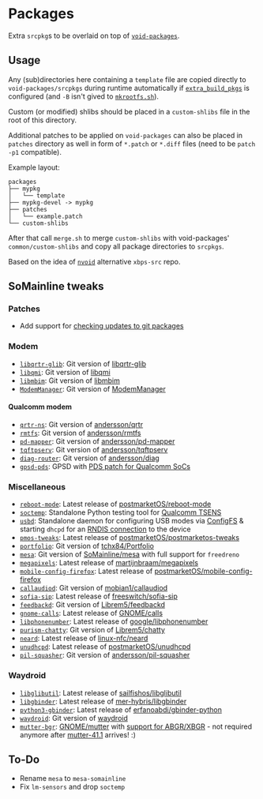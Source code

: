 # Packages
Extra `srcpkg`s to be overlaid on top of [`void-packages`](https://github.com/void-linux/void-packages).

## Usage
Any (sub)directories here containing a `template` file are copied directly to `void-packages/srcpkgs` during runtime automatically if [`extra_build_pkgs`](../config.sh) is configured (and `-B` isn't gived to [`mkrootfs.sh`](../mkrootfs.sh)).

Custom (or modified) shlibs should be placed in a `custom-shlibs` file in the root of this directory.

Additional patches to be applied on `void-packages` can also be placed in `patches` directory as well in form of `*.patch` or `*.diff` files (need to be `patch -p1` compatible).

Example layout:
```
packages
├── mypkg
│   └── template
├── mypkg-devel -> mypkg
├── patches
│   └── example.patch
└── custom-shlibs
```

After that call `merge.sh` to merge `custom-shlibs` with void-packages' `common/custom-shlibs` and copy all package directories to `srcpkgs`.

Based on the idea of [`nvoid`](https://github.com/not-void/nvoid) alternative `xbps-src` repo.

## SoMainline tweaks
### Patches
* Add support for [checking updates to git packages](patches/0001-update-check-add-support-for-git-packages.patch)
### Modem
* [`libqrtr-glib`](modem/libqrtr-glib): Git version of [libqrtr-glib](https://gitlab.freedesktop.org/mobile-broadband/libqrtr-glib)
* [`libqmi`](modem/libqmi): Git version of [libqmi](https://gitlab.freedesktop.org/mobile-broadband/libqmi)
* [`libmbim`](modem/libmbim): Git version of [libmbim](https://gitlab.freedesktop.org/mobile-broadband/libmbim)
* [`ModemManager`](modem/ModemManager): Git version of [ModemManager](https://gitlab.freedesktop.org/mobile-broadband/ModemManager)
#### Qualcomm modem
* [`qrtr-ns`](modem/qcom/qrtr-ns): Git version of [andersson/qrtr](https://github.com/andersson/qrtr)
* [`rmtfs`](modem/qcom/rmtfs): Git version of [andersson/rmtfs](https://github.com/andersson/rmtfs)
* [`pd-mapper`](modem/qcom/pd-mapper): Git version of [andersson/pd-mapper](https://github.com/andersson/pd-mapper)
* [`tqftpserv`](modem/qcom/tqftpserv): Git version of [andersson/tqftpserv](https://github.com/andersson/tqftpserv)
* [`diag-router`](modem/qcom/diag-router): Git version of [andersson/diag](https://github.com/andersson/diag)
* [`gpsd-pds`](modem/gpsd-pds): GPSD with [PDS patch for Qualcomm SoCs](https://gitlab.com/gpsd/gpsd/-/merge_requests/139)
### Miscellaneous
* [`reboot-mode`](misc/reboot-mode): Latest release of [postmarketOS/reboot-mode](https://gitlab.com/postmarketOS/reboot-mode)
* [`soctemp`](misc/soctemp): Standalone Python testing tool for [Qualcomm TSENS](https://cateee.net/lkddb/web-lkddb/QCOM_TSENS.html)
* [`usbd`](misc/usbd): Standalone daemon for configuring USB modes via [ConfigFS](https://www.kernel.org/doc/html/latest/usb/gadget_configfs.html) & starting `dhcpd` for an [RNDIS connection](https://cateee.net/lkddb/web-lkddb/USB_CONFIGFS_RNDIS.html) to the device
* [`pmos-tweaks`](misc/pmos-tweaks): Latest release of [postmarketOS/postmarketos-tweaks](https://gitlab.com/postmarketOS/postmarketos-tweaks)
* [`portfolio`](misc/portfolio): Git version of [tchx84/Portfolio](https://github.com/tchx84/Portfolio)
* [`mesa`](misc/mesa): Git version of [SoMainline/mesa](https://github.com/SoMainline/mesa) with full support for `freedreno`
* [`megapixels`](misc/megapixels): Latest release of [martijnbraam/megapixels](https://git.sr.ht/~martijnbraam/megapixels)
* [`mobile-config-firefox`](misc/mobile-config-firefox): Latest release of [postmarketOS/mobile-config-firefox](https://gitlab.com/postmarketOS/mobile-config-firefox)
* [`callaudiod`](misc/callaudiod): Git version of [mobian1/callaudiod](https://gitlab.com/mobian1/callaudiod)
* [`sofia-sip`](misc/sofia-sip): Latest release of [freeswitch/sofia-sip](https://github.com/freeswitch/sofia-sip)
* [`feedbackd`](misc/feedbackd): Git version of [Librem5/feedbackd](https://source.puri.sm/Librem5/feedbackd)
* [`gnome-calls`](misc/gnome-calls): Latest release of [GNOME/calls](https://gitlab.gnome.org/GNOME/calls)
* [`libphonenumber`](misc/libphonenumber): Latest release of [google/libphonenumber](https://github.com/google/libphonenumber)
* [`purism-chatty`](misc/purism-chatty): Git version of [Librem5/chatty](https://source.puri.sm/Librem5/chatty)
* [`neard`](misc/neard): Latest release of [linux-nfc/neard](https://github.com/linux-nfc/neard)
* [`unudhcpd`](misc/unudhcpd): Latest release of [postmarketOS/unudhcpd](https://gitlab.com/postmarketOS/unudhcpd)
* [`pil-squasher`](misc/pil-squasher): Git version of [andersson/pil-squasher](https://github.com/andersson/pil-squasher)
### Waydroid
* [`libglibutil`](waydroid/libglibutil): Latest release of [sailfishos/libglibutil](https://github.com/sailfishos/libglibutil)
* [`libgbinder`](waydroid/libgbinder): Latest release of [mer-hybris/libgbinder](https://github.com/mer-hybris/libgbinder)
* [`python3-gbinder`](waydroid/python3-gbinder): Latest release of [erfanoabdi/gbinder-python](https://github.com/erfanoabdi/gbinder-python)
* [`waydroid`](waydroid/waydroid): Git version of [waydroid](https://github.com/waydroid/waydroid)
* [`mutter-bgr`](waydroid/mutter-bgr): [GNOME/mutter](https://gitlab.gnome.org/GNOME/mutter) with [support for ABGR/XBGR](https://github.com/waydroid/mutter/commit/b389361) - not required anymore after [mutter-41.1](https://gitlab.gnome.org/GNOME/mutter/-/commit/922878ac) arrives! :)

## To-Do
* Rename `mesa` to `mesa-somainline`
* Fix `lm-sensors` and drop `soctemp`
